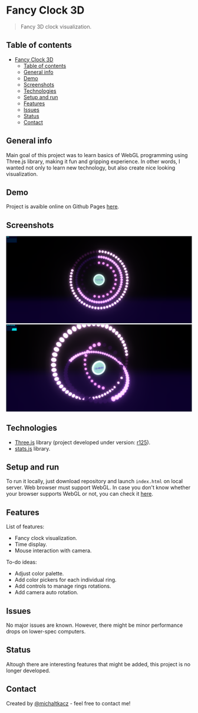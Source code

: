 # Fancy Clock 3D
> Fancy 3D clock visualization.

## Table of contents
- [Fancy Clock 3D](#fancy-clock-3d)
  - [Table of contents](#table-of-contents)
  - [General info](#general-info)
  - [Demo](#demo)
  - [Screenshots](#screenshots)
  - [Technologies](#technologies)
  - [Setup and run](#setup-and-run)
  - [Features](#features)
  - [Issues](#issues)
  - [Status](#status)
  - [Contact](#contact)

## General info
Main goal of this project was to learn basics of WebGL programming using Three.js library, making it fun and gripping experience. In other words, I wanted not only to learn new technology, but also create nice looking visualization.

## Demo
Project is avaible online on Github Pages [here](https://michaltkacz.github.io/fancy-clock-3d/).

## Screenshots
![Example screenshot1](./images/image1.png)
![Example screenshot2](./images/image2.png)

## Technologies
* [Three.js](https://threejs.org/ "Three.js webpage") library (project developed under version: [r125](https://github.com/mrdoob/three.js/releases "Three.js version changelog")).
* [stats.js](https://github.com/mrdoob/stats.js/ "stats.js github page") library.

## Setup and run
To run it locally, just download repository and launch `index.html` on local server. Web browser must support WebGL. In case you don't know whether your browser supports WebGL or not, you can check it [here](https://get.webgl.org/).

## Features
List of features:
* Fancy clock visualization.
* Time display.
* Mouse interaction with camera.

To-do ideas:
* Adjust color palette.
* Add color pickers for each individual ring.
* Add controls to manage rings rotations.
* Add camera auto rotation.

## Issues
No major issues are known. However, there might be minor performance drops on lower-spec computers.

## Status
Altough there are interesting features that might be added, this project is no longer developed.

## Contact
Created by [@michaltkacz](https://github.com/michaltkacz) - feel free to contact me!